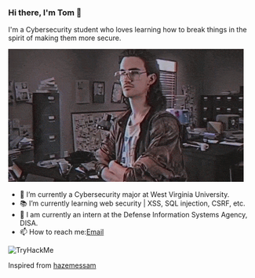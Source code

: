 ### Hi there, I'm Tom 👋

I'm a Cybersecurity student who loves learning how to break things in the spirit of making them more secure.

![](Hackerman.gif)

- 🔭 I’m currently a Cybersecurity major at West Virginia University.
- 📚 I’m currently learning web security | XSS, SQL injection, CSRF, etc.
- 👯 I am currently an intern at the Defense Information Systems Agency, DISA.
- 📫 How to reach me:[Email](thasselm@mix.wvu.edu)

<img src="https://tryhackme-badges.s3.amazonaws.com/TomHasselman.png" alt="TryHackMe">

Inspired from [hazemessam](https://github.com/hazemessam)
